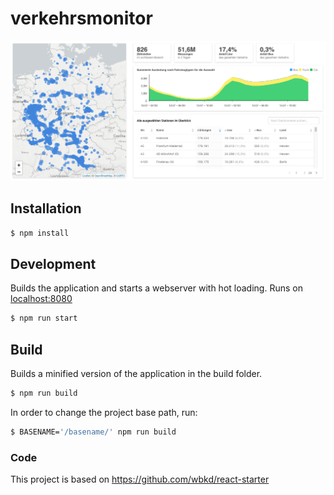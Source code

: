 # verkehrsmonitor

![](vm-screenshot.png)

## Installation

```sh
$ npm install
```

## Development

Builds the application and starts a webserver with hot loading.
Runs on [localhost:8080](http://localhost:8080/)

```sh
$ npm run start
```

## Build

Builds a minified version of the application in the build folder.

```sh
$ npm run build
```

In order to change the project base path, run:
```sh
$ BASENAME='/basename/' npm run build
```

### Code

This project is based on https://github.com/wbkd/react-starter
